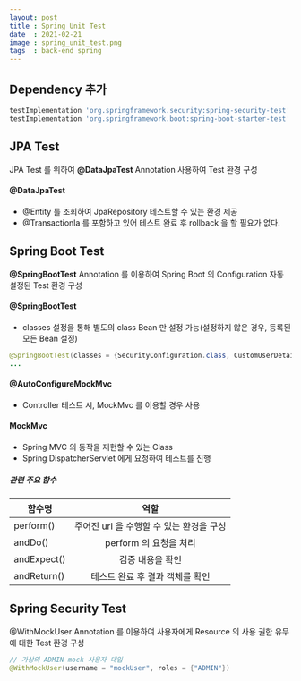```yaml
---
layout: post
title : Spring Unit Test
date  : 2021-02-21
image : spring_unit_test.png
tags  : back-end spring
---
```


## Dependency 추가
```groovy
testImplementation 'org.springframework.security:spring-security-test'
testImplementation 'org.springframework.boot:spring-boot-starter-test'
```

## JPA Test
JPA Test 를 위하여 **@DataJpaTest** Annotation 사용하여 Test 환경 구성
#### @DataJpaTest
* @Entity 를 조회하여 JpaRepository 테스트할 수 있는 환경 제공
* @Transactionla 를 포함하고 있어 테스트 완료 후 rollback 을 할 필요가 없다.   


## Spring Boot Test
**@SpringBootTest** Annotation 를 이용하여 Spring Boot 의 Configuration 자동 설정된 Test 환경 구성
#### @SpringBootTest
* classes 설정을 통해 별도의 class Bean 만 설정 가능(설정하지 않은 경우, 등록된 모든 Bean 설정)
```java
@SpringBootTest(classes = {SecurityConfiguration.class, CustomUserDetailsService.class})
...
```
#### @AutoConfigureMockMvc
* Controller 테스트 시, MockMvc 를 이용할 경우 사용

#### MockMvc
* Spring MVC 의 동작을 재현할 수 있는 Class
* Spring DispatcherServlet 에게 요청하여 테스트를 진행
##### 관련 주요 함수
| 함수명 | 역할 |
|---|:---:|
| perform() | 주어진 url 을 수행할 수 있는 환경을 구성 |
| andDo() | perform 의 요청을 처리 |
| andExpect() | 검증 내용을 확인 |
| andReturn() | 테스트 완료 후 결과 객체를 확인 |

## Spring Security Test
@WithMockUser Annotation 를 이용하여 사용자에게 Resource 의 사용 권한 유무에 대한 Test 환경 구성
```java
// 가상의 ADMIN mock 사용자 대입
@WithMockUser(username = "mockUser", roles = {"ADMIN"})
```
